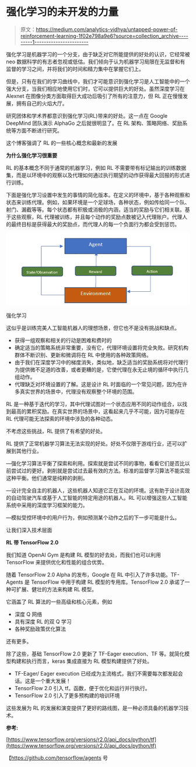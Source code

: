 # 强化学习的未开发的力量

> 原文：<https://medium.com/analytics-vidhya/untapped-power-of-reinforcement-learning-1f02e798a9e6?source=collection_archive---------1----------------------->

强化学习是机器学习的一个分支，由于缺乏对它所能提供的好处的认识，它经常被 neo 数据科学的有志者忽视或低估。我们倾向于认为机器学习局限在无监督和有监督的学习之间，并将我们的时间和精力集中在掌握它们上。

但是，只有在我们的学习曲线中，我们才可能意识到强化学习是人工智能中的一个强大分支，当我们相应地使用它们时，它可以提供巨大的好处。虽然深度学习在 Alexnet 在图像分类方面取得巨大成功后吸引了所有的注意力，但 RL 正在慢慢发展，拥有自己的火焰大厅。

研究团体和学术界都意识到强化学习(RL)带来的好处。这一点在 Google DeepMind 团队演示 AlphaGo 之后就很明显了。在 RL 架构、策略网络、奖励系统等方面不断进行研究。

这个博客强调了 RL 的一些核心概念和最新的发展

**为什么强化学习很重要**

RL 的基本概念不同于通常的机器学习，例如 RL 不需要带有标记输出的训练数据集，而是以环境中的观察以及代理如何通过执行期望的动作获得最大回报的形式进行训练。

下面是强化学习设置中发生的事情的简化版本。在定义的环境中，基于各种观察和状态来训练代理。例如，如果环境是一个足球场，各种状态，例如传给同一个队、射门、漏截等等。每个状态都有积极或消极的内涵，适当的奖励与它们相关联。基于这些观察，RL 代理被训练，并且每个动作的奖励点数被记入代理账户。代理人的最终目标是获得最大的奖励点，而代理人的每一个负面行为都会受到惩罚。

![](img/f3e401c6cd7ef144f4a1e76355c761d6.png)

强化学习

这似乎是训练完美人工智能机器人的理想场景，但它也不是没有挑战和缺点。

*   获得一组观察和相关的行动是困难和费时的
*   确定适当的策略系统非常重要，没有它，代理环境设置将完全失败。研究机构群体不断识别、更新和微调将在 RL 中使用的各种政策网络。
*   由于我们在深度学习中的梯度消失，类似地，缺乏适当的奖励系统将对代理行为提供微不足道的改善，或者更糟的是，它使代理在永无止境的循环中执行几组动作。
*   代理缺乏对环境设置的了解。这是设计 RL 时面临的一个常见问题，因为在许多真实世界的场景中，代理没有观察整个环境的范围。

RL 是一种基于迭代的学习，其中代理试图对一个状态应用不同的动作组合，以找到最高的累积奖励。在真实世界的场景中，这看起来几乎不可能，因为可能存在 RL 代理可能无法探索的环境中涉及的各种动态。

不考虑这些挑战，RL 提供了有希望的好处。

RL 提供了正常机器学习算法无法实现的好处。好处不仅限于游戏行业，还可以扩展到其他行业。

—强化学习算法平衡了探索和利用。探索就是尝试不同的事物，看看它们是否比以前尝试过的更好。剥削就是尝试过去最有效的方法。标准的监督学习算法不能实现这种平衡。他们通常是纯粹的剥削。

—设计完全自主的机器人，这些机器人知道它正在互动的环境。这有助于设计高效的自动驾驶汽车或基于人工智能的特定用途的机器人。RL 可以增强这些人工智能系统中采用的深度学习框架的能力。

—模拟受控环境中的用户行为，例如预测某个动作之后的下一步可能是什么。

让我们深入技术层面

**RL 带 TensorFlow 2.0**

我们知道 OpenAI Gym 是构建 RL 模型的好去处，而我们也可以利用 TensorFlow 来提供优化和性能的组合优势。

随着 TensorFlow 2.0 Alpha 的发布，Google 在 RL 中引入了许多功能。TF- Agents 是 TensorFlow 中用于构建 RL 模型的专用库。TensorFlow 2.0 承诺了一种可扩展、健壮的方法来构建 RL 模型。

它涵盖了 RL 算法的一些高级和核心元素，例如

*   深度 Q 网络
*   具有深度 RL 的双 Q 学习
*   各种奖励政策优化算法

还有更多。

除了这些，基础 TensorFlow 2.0 更新了 TF-Eager execution、TF 等。就简化模型构建和执行而言，keras 集成直接为 RL 模型构建提供了好处。

*   TF-Eager/ Eager execution 已经成为主流格式，我们不需要每次都发起会话。这是一个重大发展！
*   TensorFlow 2.0 引入 tf。函数，便于优化和运行并行执行。
*   TensorFlow 2.0 引入了更多预构建的培训环境

这些发展为 RL 的发展和演变提供了更好的路线图，是一种必须具备的机器学习技术。

**参考:**

[https://www.tensorflow.org/versions/r2.0/api_docs/python/tf](https://www.tensorflow.org/versions/r2.0/api_docs/python/tf)

【https://github.com/tensorflow/agents 号